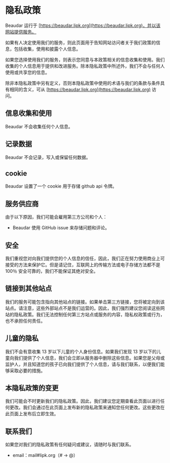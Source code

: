 # 隐私政策

Beaudar 运行于 [https://beaudar.lipk.org](https://beaudar.lipk.org)，并以该网站提供服务。

如果有人决定使用我们的服务，则此页面用于告知网站访问者关于我们政策的信息，包括收集，使用和披露个人信息。

如果您选择使用我们的服务，则表示您同意与本政策相关的信息收集和使用。我们收集的个人信息用于提供和改进服务。除本隐私政策中所述外，我们不会与任何人使用或共享您的信息。

除非本隐私政策中另有定义，否则本隐私政策中使用的术语与我们的条款与条件具有相同的含义，可从 [https://beaudar.lipk.org](https://beaudar.lipk.org) 访问。

## 信息收集和使用

Beaudar 不会收集任何个人信息。

## 记录数据

Beaudar 不会记录，写入或保留任何数据。

## cookie

Beaudar 设置了一个 cookie 用于存储 github api 令牌。

## 服务供应商

由于以下原因，我们可能会雇用第三方公司和个人：

* Beaudar 使用 GitHub issue 来存储问题和评论。

## 安全

我们重视您对向我们提供您的个人信息的信任，因此，我们正在努力使用商业上可接受的方法来保护它。但是请记住，互联网上的传输方法或电子存储方法都不是 100％ 安全可靠的，我们不能保证其绝对安全。

## 链接到其他站点

我们的服务可能包含指向其他站点的链接。如果单击第三方链接，您将被定向到该站点。请注意，这些外部站点不是我们运营的。因此，我们强烈建议您阅读这些网站的隐私政策。我们无法控制任何第三方站点或服务的内容，隐私权政策或行为，也不承担任何责任。

## 儿童的隐私

我们不会有意收集 13 岁以下儿童的个人身份信息。如果我们发现 13 岁以下的儿童向我们提供了个人信息，我们会立即从服务器中删除这些信息。如果您是父母或监护人，并且知道您的孩子已向我们提供了个人信息，请与我们联系，以便我们能够采取必要的措施。

## 本隐私政策的变更

我们可能会不时更新我们的隐私政策。因此，我们建议您定期查看此页面以进行任何更改。我们会通过在此页面上发布新的隐私政策来通知您任何更改。这些更改在此页面上发布后立即生效。

## 联系我们

如果您对我们的隐私政策有任何疑问或建议，请随时与我们联系。

* email：mail#lipk.org（# → @）
